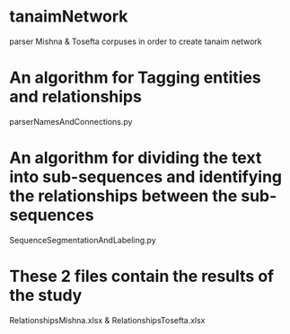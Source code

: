 # tanaimNetwork
parser Mishna &amp; Tosefta corpuses in order to create tanaim network

# An algorithm for Tagging entities and relationships

parserNamesAndConnections.py

An algorithm for dividing the text into sub-sequences and identifying the relationships between the sub-sequences
================================================================================================================
SequenceSegmentationAndLabeling.py

These 2 files contain the results of the study
==============================================
RelationshipsMishna.xlsx  &  RelationshipsTosefta.xlsx
